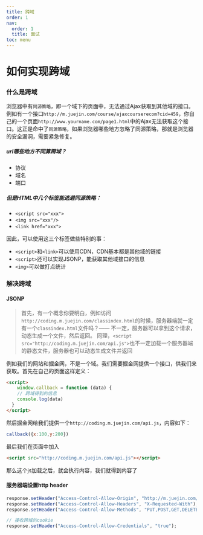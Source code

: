 ```yaml
---
title: 跨域
order: 1
nav:
  order: 1
  title: 面试
toc: menu
---
```


# **如何实现跨域**

### 什么是跨域

浏览器中有`同源策略`，即一个域下的页面中，无法通过Ajax获取到其他域的接口。例如有一个接口`http://m.juejin.com/course/ajaxcourserecom?cid=459`，你自己的一个页面`http://www.yourname.com/page1.html`中的Ajax无法获取这个接口。这正是命中了`同源策略`，如果浏览器哪些地方忽略了同源策略，那就是浏览器的安全漏洞，需要紧急修复。

##### url哪些地方不同算跨域？

- 协议
- 域名
- 端口

##### 但是HTML中几个标签能逃避同源策略：

- `<script src="xxx">`
- `<img src="xxx"/>`
- `<link href="xxx">`

因此，可以使用这三个标签做些特别的事：

- `<script>`和`<link>`可以使用CDN，CDN基本都是其他域的链接
- `<script>`还可以实现JSONP，能获取其他域接口的信息
- `<img>`可以做打点统计

### 解决跨域

#### JSONP

>首先，有一个概念你要明白，例如访问`http://coding.m.juejin.com/classindex.html`的时候，服务器端就一定有一个`classindex.html`文件吗？—— 不一定，服务器可以拿到这个请求，动态生成一个文件，然后返回。 同理，`<script src="http://coding.m.juejin.com/api.js">`也不一定加载一个服务器端的静态文件，服务器也可以动态生成文件并返回



例如我们的网站和掘金网，不是一个域。我们需要掘金网提供一个接口，供我们来获取。首先在自己的页面这样定义：

```html
<script>
	window.callback = function (data) {
    // 跨域得到的信息
    console.log(data)
  }
</script>
```

然后掘金网给我们提供一个`http://coding.m.juejin.com/api.js`，内容如下：

```js
callback({x:100,y:200})
```

最后我们在页面中加入

```html
<script src="http://coding.m.juejin.com/api.js"></script>
```

那么这个js加载之后，就会执行内容，我们就得到内容了



#### 服务器端设置http header

```js
response.setHeader("Access-Control-Allow-Origin", "http://m.juejin.com/");  // 第二个参数填写允许跨域的域名称，不建议直接写 "*"
response.setHeader("Access-Control-Allow-Headers", "X-Requested-With");
response.setHeader("Access-Control-Allow-Methods", "PUT,POST,GET,DELETE,OPTIONS");

// 接收跨域的cookie
response.setHeader("Access-Control-Allow-Credentials", "true");
```


